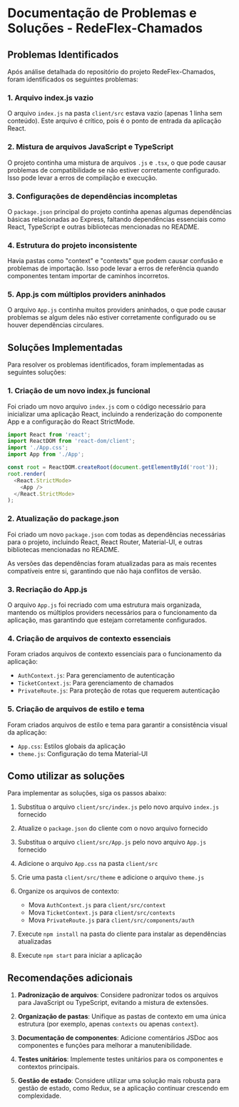 # Documentação de Problemas e Soluções - RedeFlex-Chamados

## Problemas Identificados

Após análise detalhada do repositório do projeto RedeFlex-Chamados, foram identificados os seguintes problemas:

### 1. Arquivo index.js vazio

O arquivo `index.js` na pasta `client/src` estava vazio (apenas 1 linha sem conteúdo). Este arquivo é crítico, pois é o ponto de entrada da aplicação React.

### 2. Mistura de arquivos JavaScript e TypeScript

O projeto continha uma mistura de arquivos `.js` e `.tsx`, o que pode causar problemas de compatibilidade se não estiver corretamente configurado. Isso pode levar a erros de compilação e execução.

### 3. Configurações de dependências incompletas

O `package.json` principal do projeto continha apenas algumas dependências básicas relacionadas ao Express, faltando dependências essenciais como React, TypeScript e outras bibliotecas mencionadas no README.

### 4. Estrutura do projeto inconsistente

Havia pastas como "context" e "contexts" que podem causar confusão e problemas de importação. Isso pode levar a erros de referência quando componentes tentam importar de caminhos incorretos.

### 5. App.js com múltiplos providers aninhados

O arquivo `App.js` continha muitos providers aninhados, o que pode causar problemas se algum deles não estiver corretamente configurado ou se houver dependências circulares.

## Soluções Implementadas

Para resolver os problemas identificados, foram implementadas as seguintes soluções:

### 1. Criação de um novo index.js funcional

Foi criado um novo arquivo `index.js` com o código necessário para inicializar uma aplicação React, incluindo a renderização do componente App e a configuração do React StrictMode.

```javascript
import React from 'react';
import ReactDOM from 'react-dom/client';
import './App.css';
import App from './App';

const root = ReactDOM.createRoot(document.getElementById('root'));
root.render(
  <React.StrictMode>
    <App />
  </React.StrictMode>
);
```

### 2. Atualização do package.json

Foi criado um novo `package.json` com todas as dependências necessárias para o projeto, incluindo React, React Router, Material-UI, e outras bibliotecas mencionadas no README.

As versões das dependências foram atualizadas para as mais recentes compatíveis entre si, garantindo que não haja conflitos de versão.

### 3. Recriação do App.js

O arquivo `App.js` foi recriado com uma estrutura mais organizada, mantendo os múltiplos providers necessários para o funcionamento da aplicação, mas garantindo que estejam corretamente configurados.

### 4. Criação de arquivos de contexto essenciais

Foram criados arquivos de contexto essenciais para o funcionamento da aplicação:

- `AuthContext.js`: Para gerenciamento de autenticação
- `TicketContext.js`: Para gerenciamento de chamados
- `PrivateRoute.js`: Para proteção de rotas que requerem autenticação

### 5. Criação de arquivos de estilo e tema

Foram criados arquivos de estilo e tema para garantir a consistência visual da aplicação:

- `App.css`: Estilos globais da aplicação
- `theme.js`: Configuração do tema Material-UI

## Como utilizar as soluções

Para implementar as soluções, siga os passos abaixo:

1. Substitua o arquivo `client/src/index.js` pelo novo arquivo `index.js` fornecido
2. Atualize o `package.json` do cliente com o novo arquivo fornecido
3. Substitua o arquivo `client/src/App.js` pelo novo arquivo `App.js` fornecido
4. Adicione o arquivo `App.css` na pasta `client/src`
5. Crie uma pasta `client/src/theme` e adicione o arquivo `theme.js`
6. Organize os arquivos de contexto:
   - Mova `AuthContext.js` para `client/src/context`
   - Mova `TicketContext.js` para `client/src/contexts`
   - Mova `PrivateRoute.js` para `client/src/components/auth`

7. Execute `npm install` na pasta do cliente para instalar as dependências atualizadas
8. Execute `npm start` para iniciar a aplicação

## Recomendações adicionais

1. **Padronização de arquivos**: Considere padronizar todos os arquivos para JavaScript ou TypeScript, evitando a mistura de extensões.

2. **Organização de pastas**: Unifique as pastas de contexto em uma única estrutura (por exemplo, apenas `contexts` ou apenas `context`).

3. **Documentação de componentes**: Adicione comentários JSDoc aos componentes e funções para melhorar a manutenibilidade.

4. **Testes unitários**: Implemente testes unitários para os componentes e contextos principais.

5. **Gestão de estado**: Considere utilizar uma solução mais robusta para gestão de estado, como Redux, se a aplicação continuar crescendo em complexidade.
